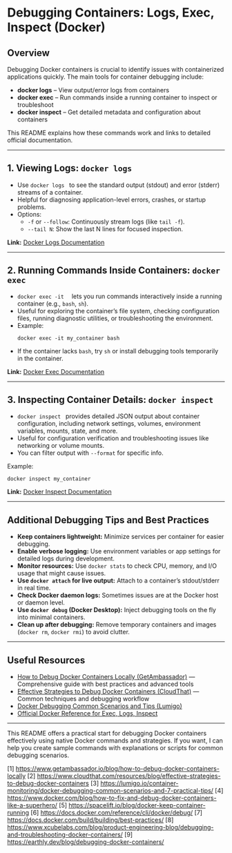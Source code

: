 # Debugging Containers: Logs, Exec, Inspect (Docker)

## Overview
Debugging Docker containers is crucial to identify issues with containerized applications quickly. The main tools for container debugging include:

- **docker logs** – View output/error logs from containers
- **docker exec** – Run commands inside a running container to inspect or troubleshoot
- **docker inspect** – Get detailed metadata and configuration about containers

This README explains how these commands work and links to detailed official documentation.

***

## 1. Viewing Logs: `docker logs`

- Use `docker logs ` to see the standard output (stdout) and error (stderr) streams of a container.
- Helpful for diagnosing application-level errors, crashes, or startup problems.
- Options:
  - `-f` or `--follow`: Continuously stream logs (like `tail -f`).
  - `--tail N`: Show the last N lines for focused inspection.

**Link:** [Docker Logs Documentation](https://docs.docker.com/engine/reference/commandline/logs/)

***

## 2. Running Commands Inside Containers: `docker exec`

- `docker exec -it  ` lets you run commands interactively inside a running container (e.g., `bash`, `sh`).
- Useful for exploring the container’s file system, checking configuration files, running diagnostic utilities, or troubleshooting the environment.
- Example:
  ```
  docker exec -it my_container bash
  ```
- If the container lacks `bash`, try `sh` or install debugging tools temporarily in the container.

**Link:** [Docker Exec Documentation](https://docs.docker.com/engine/reference/commandline/exec/)

***

## 3. Inspecting Container Details: `docker inspect`

- `docker inspect ` provides detailed JSON output about container configuration, including network settings, volumes, environment variables, mounts, state, and more.
- Useful for configuration verification and troubleshooting issues like networking or volume mounts.
- You can filter output with `--format` for specific info.

Example:
```
docker inspect my_container
```

**Link:** [Docker Inspect Documentation](https://docs.docker.com/engine/reference/commandline/inspect/)

***

## Additional Debugging Tips and Best Practices

- **Keep containers lightweight:** Minimize services per container for easier debugging.
- **Enable verbose logging:** Use environment variables or app settings for detailed logs during development.
- **Monitor resources:** Use `docker stats` to check CPU, memory, and I/O usage that might cause issues.
- **Use `docker attach` for live output:** Attach to a container’s stdout/stderr in real time.
- **Check Docker daemon logs:** Sometimes issues are at the Docker host or daemon level.
- **Use `docker debug` (Docker Desktop):** Inject debugging tools on the fly into minimal containers.
- **Clean up after debugging:** Remove temporary containers and images (`docker rm`, `docker rmi`) to avoid clutter.

***

## Useful Resources

- [How to Debug Docker Containers Locally (GetAmbassador)](https://www.getambassador.io/blog/how-to-debug-docker-containers-locally) — Comprehensive guide with best practices and advanced tools
- [Effective Strategies to Debug Docker Containers (CloudThat)](https://www.cloudthat.com/resources/blog/effective-strategies-to-debug-docker-containers) — Common techniques and debugging workflow
- [Docker Debugging Common Scenarios and Tips (Lumigo)](https://lumigo.io/container-monitoring/docker-debugging-common-scenarios-and-7-practical-tips/)
- [Official Docker Reference for Exec, Logs, Inspect](https://docs.docker.com/engine/reference/commandline/)

***

This README offers a practical start for debugging Docker containers effectively using native Docker commands and strategies. If you want, I can help you create sample commands with explanations or scripts for common debugging scenarios.

[1] https://www.getambassador.io/blog/how-to-debug-docker-containers-locally
[2] https://www.cloudthat.com/resources/blog/effective-strategies-to-debug-docker-containers
[3] https://lumigo.io/container-monitoring/docker-debugging-common-scenarios-and-7-practical-tips/
[4] https://www.docker.com/blog/how-to-fix-and-debug-docker-containers-like-a-superhero/
[5] https://spacelift.io/blog/docker-keep-container-running
[6] https://docs.docker.com/reference/cli/docker/debug/
[7] https://docs.docker.com/build/building/best-practices/
[8] https://www.xcubelabs.com/blog/product-engineering-blog/debugging-and-troubleshooting-docker-containers/
[9] https://earthly.dev/blog/debugging-docker-containers/
